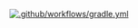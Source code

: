 [![.github/workflows/gradle.yml](https://github.com/Andrei763/Patterns/actions/workflows/gradle.yml/badge.svg)](https://github.com/Andrei763/Patterns/actions/workflows/gradle.yml)
